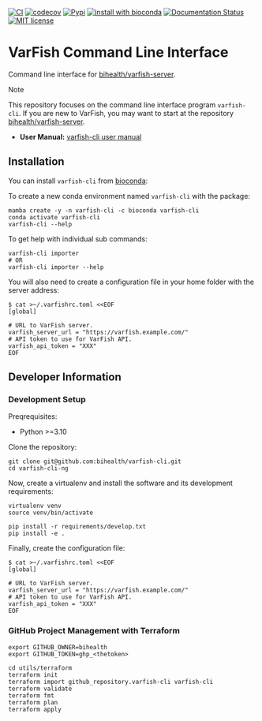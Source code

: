 [![CI](https://github.com/bihealth/varfish-cli/actions/workflows/main.yml/badge.svg)](https://github.com/bihealth/varfish-cli/actions/workflows/main.yml)
[![codecov](https://codecov.io/gh/bihealth/varfish-cli/branch/main/graph/badge.svg?token=9ZX53MPEJT)](https://codecov.io/gh/bihealth/varfish-cli)
[![Pypi](https://img.shields.io/pypi/pyversions/clinvar-this.svg)](https://pypi.org/project/clinvar-this)
[![install with bioconda](https://img.shields.io/badge/install%20with-bioconda-brightgreen.svg?style=flat)](http://bioconda.github.io/recipes/varfish-cli/README.html)
[![Documentation Status](https://readthedocs.org/projects/varfish-cli/badge/?version=latest)](https://varfish-cli.readthedocs.io/en/latest/?badge=latest)
[![MIT license](https://img.shields.io/badge/License-MIT-green.svg)](https://opensource.org/licenses/MIT)

# VarFish Command Line Interface

Command line interface for [bihealth/varfish-server](https://github.com/bihealth/varfish-server).

> [!NOTE]
> This repository focuses on the command line interface program `varfish-cli`.
> If you are new to VarFish, you may want to start at the repository [bihealth/varfish-server](https://github.com/bihealth/varfish-server).

- **User Manual:** [varfish-cli user manual](https://varfish-cli.readthedocs.io/en/latest/)

## Installation

You can install `varfish-cli` from [bioconda](https://bioconda.github.io/):

To create a new conda environment named `varfish-cli` with the package:

```
mamba create -y -n varfish-cli -c bioconda varfish-cli
conda activate varfish-cli
varfish-cli --help
```

To get help with individual sub commands:

```
varfish-cli importer
# OR
varfish-cli importer --help
```

You will also need to create a configuration file in your home folder with the server address:

```
$ cat >~/.varfishrc.toml <<EOF
[global]

# URL to VarFish server.
varfish_server_url = "https://varfish.example.com/"
# API token to use for VarFish API.
varfish_api_token = "XXX"
EOF
```

## Developer Information

### Development Setup

Preqrequisites:

- Python >=3.10

Clone the repository:

```
git clone git@github.com:bihealth/varfish-cli.git
cd varfish-cli-ng
```

Now, create a virtualenv and install the software and its development requirements:

```
virtualenv venv
source venv/bin/activate

pip install -r requirements/develop.txt
pip install -e .
```

Finally, create the configuration file:

```
$ cat >~/.varfishrc.toml <<EOF
[global]

# URL to VarFish server.
varfish_server_url = "https://varfish.example.com/"
# API token to use for VarFish API.
varfish_api_token = "XXX"
EOF
```

### GitHub Project Management with Terraform

```
export GITHUB_OWNER=bihealth
export GITHUB_TOKEN=ghp_<thetoken>

cd utils/terraform
terraform init
terraform import github_repository.varfish-cli varfish-cli
terraform validate
terraform fmt
terraform plan
terraform apply
```
